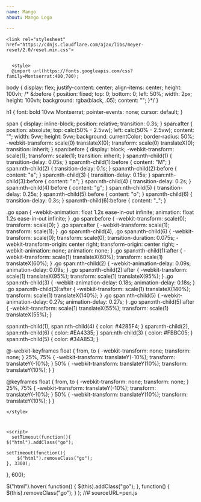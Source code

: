 ```yaml
---
name: Mango
about: Mango Logo

---
```


<head>

  <meta charset="UTF-8">
  <link rel="shortcut icon" type="image/x-icon" href="https://static.codepen.io/assets/favicon/favicon-8ea04875e70c4b0bb41da869e81236e54394d63638a1ef12fa558a4a835f1164.ico">
  <link rel="mask-icon" type="" href="https://static.codepen.io/assets/favicon/logo-pin-f2d2b6d2c61838f7e76325261b7195c27224080bc099486ddd6dccb469b8e8e6.svg" color="#111">
  <title>CodePen - Mango 2015</title>
  
  
    <link rel="stylesheet" href="https://cdnjs.cloudflare.com/ajax/libs/meyer-reset/2.0/reset.min.css">

  
      <style>
      @import url(https://fonts.googleapis.com/css?family=Montserrat:400,700);
body {
  display: flex;
  justify-content: center;
  align-items: center;
  height: 100vh;
  /*	&:before {
  		position: fixed;
  		top: 0;
  		bottom: 0;
  		left: 50%;
  		width: 2px;
  		height: 100vh;
  		background: rgba(black, .05);
  		content: "";
  	}*/
}

h1 {
  font: bold 10vw Montserrat;
  pointer-events: none;
  cursor: default;
}

span {
  display: inline-block;
  position: relative;
  transition: 0.3s;
}
span:after {
  position: absolute;
  top: calc(50% -  2.5vw);
  left: calc(50% - 2.5vw);
  content: "";
  width: 5vw;
  height: 5vw;
  background: currentColor;
  border-radius: 50%;
  -webkit-transform: scale(0) translateX(0);
          transform: scale(0) translateX(0);
  transition: inherit;
}
span:before {
  display: block;
  -webkit-transform: scale(1);
          transform: scale(1);
  transition: inherit;
}
span:nth-child(1) {
  transition-delay: 0.05s;
}
span:nth-child(1):before {
  content: "M";
}
span:nth-child(2) {
  transition-delay: 0.1s;
}
span:nth-child(2):before {
  content: "a";
}
span:nth-child(3) {
  transition-delay: 0.15s;
}
span:nth-child(3):before {
  content: "n";
}
span:nth-child(4) {
  transition-delay: 0.2s;
}
span:nth-child(4):before {
  content: "g";
}
span:nth-child(5) {
  transition-delay: 0.25s;
}
span:nth-child(5):before {
  content: "o";
}
span:nth-child(6) {
  transition-delay: 0.3s;
}
span:nth-child(6):before {
  content: "_";
}

.go span {
  -webkit-animation: float 1.2s ease-in-out infinite;
          animation: float 1.2s ease-in-out infinite;
}
.go span:before {
  -webkit-transform: scale(0);
          transform: scale(0);
}
.go span:after {
  -webkit-transform: scale(1);
          transform: scale(1);
}
.go span:nth-child(4), .go span:nth-child(6) {
  -webkit-transform: scale(0);
          transform: scale(0);
  transition-duration: 0.075s;
  -webkit-transform-origin: center right;
          transform-origin: center right;
  -webkit-animation: none;
          animation: none;
}
.go span:nth-child(1):after {
  -webkit-transform: scale(1) translateX(60%);
          transform: scale(1) translateX(60%);
}
.go span:nth-child(2) {
  -webkit-animation-delay: 0.09s;
          animation-delay: 0.09s;
}
.go span:nth-child(2):after {
  -webkit-transform: scale(1) translateX(95%);
          transform: scale(1) translateX(95%);
}
.go span:nth-child(3) {
  -webkit-animation-delay: 0.18s;
          animation-delay: 0.18s;
}
.go span:nth-child(3):after {
  -webkit-transform: scale(1) translateX(140%);
          transform: scale(1) translateX(140%);
}
.go span:nth-child(5) {
  -webkit-animation-delay: 0.27s;
          animation-delay: 0.27s;
}
.go span:nth-child(5):after {
  -webkit-transform: scale(1) translateX(55%);
          transform: scale(1) translateX(55%);
}

span:nth-child(1), span:nth-child(4) {
  color: #4285F4;
}
span:nth-child(2), span:nth-child(6) {
  color: #EA4335;
}
span:nth-child(3) {
  color: #FBBC05;
}
span:nth-child(5) {
  color: #34A853;
}

@-webkit-keyframes float {
  from, to {
    -webkit-transform: none;
            transform: none;
  }
  25%, 75% {
    -webkit-transform: translateY(-10%);
            transform: translateY(-10%);
  }
  50% {
    -webkit-transform: translateY(10%);
            transform: translateY(10%);
  }
}

@keyframes float {
  from, to {
    -webkit-transform: none;
            transform: none;
  }
  25%, 75% {
    -webkit-transform: translateY(-10%);
            transform: translateY(-10%);
  }
  50% {
    -webkit-transform: translateY(10%);
            transform: translateY(10%);
  }
}

    </style>

  <script>
  window.console = window.console || function(t) {};
</script>

  
  
  <script>
  if (document.location.search.match(/type=embed/gi)) {
    window.parent.postMessage("resize", "*");
  }
</script>


</head>

<body translate="no">

  <h1><span data-letter="1"></span><span data-letter="2"></span><span data-letter="3"></span><span data-letter="4"></span><span data-letter="5"></span></h1>
    <script src="//static.codepen.io/assets/common/stopExecutionOnTimeout-b2a7b3fe212eaa732349046d8416e00a9dec26eb7fd347590fbced3ab38af52e.js"></script>

  <script src="//cdnjs.cloudflare.com/ajax/libs/jquery/2.1.3/jquery.min.js"></script>

  

    <script>
      setTimeout(function(){
	$("html").addClass("go");

	setTimeout(function(){
		$("html").removeClass("go");			
	}, 3300);

}, 600);

$("html").hover(
	function() {
		$(this).addClass("go");
	},
	function() {
		$(this).removeClass("go");
	}
);
      //# sourceURL=pen.js
    </script>



  
  




 </body>
